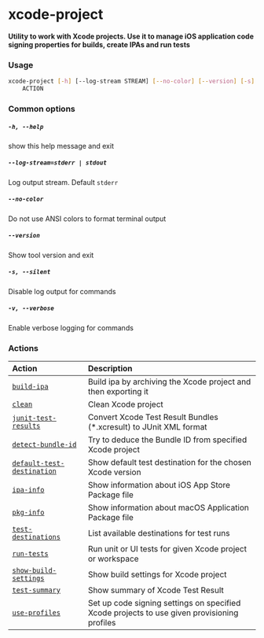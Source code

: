
xcode-project
=============


**Utility to work with Xcode projects. Use it to manage iOS application code signing properties for builds, create IPAs and run tests**
### Usage
```bash
xcode-project [-h] [--log-stream STREAM] [--no-color] [--version] [-s] [-v]
    ACTION
```
### Common options

##### `-h, --help`


show this help message and exit
##### `--log-stream=stderr | stdout`


Log output stream. Default `stderr`
##### `--no-color`


Do not use ANSI colors to format terminal output
##### `--version`


Show tool version and exit
##### `-s, --silent`


Disable log output for commands
##### `-v, --verbose`


Enable verbose logging for commands
### Actions

|Action|Description|
| :--- | :--- |
|[`build-ipa`](build-ipa.md)|Build ipa by archiving the Xcode project and then exporting it|
|[`clean`](clean.md)|Clean Xcode project|
|[`junit-test-results`](junit-test-results.md)|Convert Xcode Test Result Bundles (*.xcresult) to JUnit XML format|
|[`detect-bundle-id`](detect-bundle-id.md)|Try to deduce the Bundle ID from specified Xcode project|
|[`default-test-destination`](default-test-destination.md)|Show default test destination for the chosen Xcode version|
|[`ipa-info`](ipa-info.md)|Show information about iOS App Store Package file|
|[`pkg-info`](pkg-info.md)|Show information about macOS Application Package file|
|[`test-destinations`](test-destinations.md)|List available destinations for test runs|
|[`run-tests`](run-tests.md)|Run unit or UI tests for given Xcode project or workspace|
|[`show-build-settings`](show-build-settings.md)|Show build settings for Xcode project|
|[`test-summary`](test-summary.md)|Show summary of Xcode Test Result|
|[`use-profiles`](use-profiles.md)|Set up code signing settings on specified Xcode projects to use given provisioning profiles|
